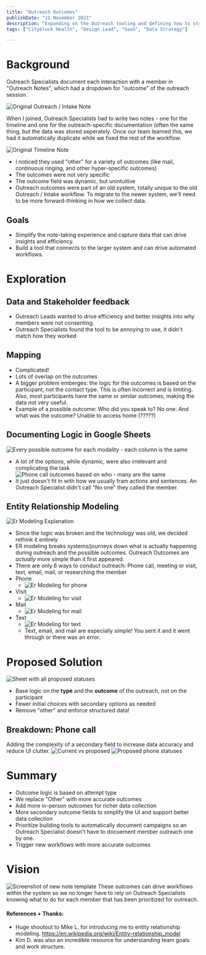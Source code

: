```yaml
---
title: "Outreach Outcomes"
publishDate: "11 November 2021"
description: "Expanding on the Outreach tooling and defining how to structure our data collection"
tags: ["Cityblock Health", "Design Lead", "SaaS", "Data Strategy"]

---
```


# Background


Outreach Specialists document each interaction with a member in "Outreach Notes", which had a dropdown for "outcome" of the outreach session. 

![Original Outreach / Intake Note](./outreach-outcomes/original.png "Original Outreach Note")

When I joined, Outreach Specialists had to write two notes - one for the timeline and one for the outreach-specific documentation (often the same thing, but the data was stored seperately. Once our team learned this, we had it automatically duplicate while we fixed the rest of the workflow. 

![Original Timeline Note](./outreach-outcomes/Exploration.gif "Original Timeline Note")

- I noticed they used "other" for a variety of outcomes (like mail, continuous ringing, and other hyper-specific outcomes)
- The outcomes were not very specific
- The outcome field was dynamic, but unintuitive
- Outreach outcomes were part of an old system, totally unique to the old Outreach / Intake workflow. To migrate to the newer system, we'll need to be more forward-thinking in how we collect data.

## Goals 
- Simplify the note-taking experience and capture data that can drive insights and efficiency.
- Build a tool that connects to the larger system and can drive automated workflows.

# Exploration

## Data and Stakeholder feedback
- Outreach Leads wanted to drive efficiency and better insights into why members were not consenting.
- Outreach Specialists found the tool to be annoying to use, it didn't match how they worked

## Mapping
- Complicated!
- Lots of overlap on the outcomes
- A bigger problem emberges: the logic for the outcomes is based on the participant, not the contact type. This is often incorrect and is limiting. Also, most participants have the same or similar outcomes, making the data not very useful.
- Example of a possible outcome: Who did you speak to? No one. And what was the outcome? Unable to access home (?????)

## Documenting Logic in Google Sheets
![Every possible outcome for each modality - each column is the same](./outreach-outcomes/Sheet1.png)
- A lot of the options, while dynamic, were also irrelevant and complicating the task
![Phone call outcomes based on who - many are the same](./outreach-outcomes/Sheet2.png)
- It just doesn't fit in with how we usually fram actions and sentences. An Outreach Specialist didn't call "No one" they called the member.

## Entity Relationship Modeling
![Er Modeling Explanation](./outreach-outcomes/ermodeling.png)
- Since the logic was broken and the technology was old, we decided rethink it entirely
- ER modeling breaks systems/journeys down what is actually happening during outreach and the possible outcomes. Outreach Outcomes are *actually* more simple than it first appeared.
- There are only 6 ways to conduct outreach: Phone call, meeting or visit, text, email, mail, or researching the member
- Phone
  - ![Er Modeling for phone](./outreach-outcomes/map-phone.png)
- Visit
  - ![Er Modeling for visit](./outreach-outcomes/map-visit.png)
- Mail
  - ![Er Modeling for mail](./outreach-outcomes/map-mail.png)
- Text
  - ![Er Modeling for text](./outreach-outcomes/map-text.png)
  - Text, email, and mail are especially simple! You sent it and it went through or there was an error.

# Proposed Solution
![Sheet with all proposed statuses](./outreach-outcomes/proposed-all.jpg)
- Base logic on the **type** and the **outcome** of the outreach, not on the participant
- Fewer initial choices with secondary options as needed
- Remove "other" and enforce structured data!

## Breakdown: Phone call
Adding the complexity of a secondary field to increase data accuracy and reduce UI clutter. 
![Current vs proposed](./outreach-outcomes/currentvproposed.jpg)
![Proposed phone statuses](./outreach-outcomes/proposed-phone.jpg)

# Summary
- Outcome logic is based on attempt type
- We replace "Other" with more accurate outcomes
- Add more in-person outcomes for richer data collection
- More secondary outcome fields to simplify the UI and support better data collection
- Prioritize building tools to automatically document campaigns so an Outreach Specialist doesn't have to docuement member outreach one by one.
- Trigger new workflows with more accurate outcomes


# Vision
![Screenshot of new note template](./outreach-outcomes/vision.png)
These outcomes can drive workflows within the system so we no longer have to rely on Outreach Specialists knowing what to do for each member that has been prioritized for outreach. 

#### References + Thanks:
- Huge shoutout to Mike L. for introducing me to entity relationship modeling. https://en.wikipedia.org/wiki/Entity–relationship_model
- Kim D. was also an incredible resource for understanding team goals and work structure.
